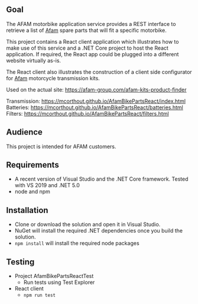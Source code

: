 ## Goal

The AFAM motorbike application service provides a REST interface to retrieve a list of [Afam](https://afam.com/) spare parts that will fit a specific motorbike.

This project contains a React client application which illustrates how to make use of this service and a .NET Core project to host the React application. If required, the React app could be plugged into a different website virtually as-is.

The React client also illustrates the construction of a client side configurator for [Afam](https://afam.com/) motorcycle transmission kits.

Used on the actual site: https://afam-group.com/afam-kits-product-finder

Transmission: https://mcorthout.github.io/AfamBikePartsReact/index.html
Batteries: https://mcorthout.github.io/AfamBikePartsReact/batteries.html
Filters: https://mcorthout.github.io/AfamBikePartsReact/filters.html

## Audience

This project is intended for AFAM customers.

## Requirements

* A recent version of Visual Studio and the .NET Core framework. Tested with VS 2019 and .NET 5.0  
* node and npm

## Installation

* Clone or download the solution and open it in Visual Studio.
* NuGet will install the required .NET dependencies once you build the solution.
* `npm install` will install the required node packages

## Testing

* Project AfamBikePartsReactTest
  * Run tests using Test Explorer
* React client
  * `npm run test`
  

